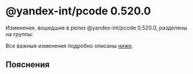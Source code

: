 # @yandex-int/pcode 0.520.0

<!-- ЧЕЛОВЕЧЕСКОЕ ВСТУПЛЕНИЕ -->

Изменения, вошедшие в релиз @yandex-int/pcode 0.520.0, разделены на группы:

Все важные изменения подробно описаны [ниже](#Пояснения).

## Пояснения

